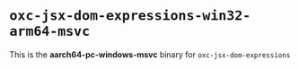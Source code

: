 # `oxc-jsx-dom-expressions-win32-arm64-msvc`

This is the **aarch64-pc-windows-msvc** binary for `oxc-jsx-dom-expressions`
